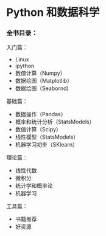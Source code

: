 # Python 和数据科学

### 全书目录：

入门篇：

- Linux
- ipython
- 数值计算（Numpy）
- 数据绘图（Matplotlib）
- 数据绘图（Seabornd)

基础篇：

- 数据操作（Pandas）
- 概率和统计分析（StatsModels）
- 数值计算（Scipy）
- 线性模型（StatsModels）
- 机器学习初步（SKlearn）

理论篇：

- 线性代数
- 微积分
- 统计学和概率论
- 机器学习

工具篇：

- 书籍推荐
- 好资源
